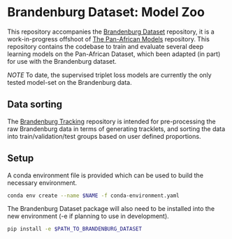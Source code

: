 # Brandenburg Dataset: Model Zoo

This repository accompanies the [Brandenburg Dataset](https://github.com/obrookes/brandenburg-dataset) repository, it is a work-in-progress offshoot of [The Pan-African Models](https://github.com/obrookes/panaf-models) repository. 
This repository contains the codebase to train and evaluate several deep learning models on the Pan-African Dataset, which been adapted (in part) for use with the Brandenburg dataset. 

*NOTE* To date, the supervised triplet loss models are currently the only tested model-set on the Brandenburg data. 

## Data sorting

The [Brandenburg Tracking](https://github.com/rob64j/brandenburg-tracking) repository is intended for pre-processing the raw Brandenburg data in terms of generating tracklets, and sorting the data into train/validation/test groups based on user defined proportions.

## Setup

A conda environment file is provided which can be used to build the necessary environment. 
```bash
conda env create --name $NAME -f conda-environment.yaml
```
The Brandenburg Dataset package will also need to be installed into the new environment (-e if planning to use in development).
```bash
pip install -e $PATH_TO_BRANDENBURG_DATASET
```


